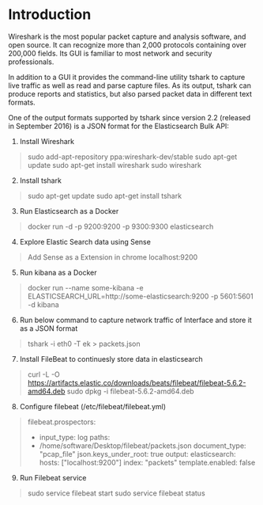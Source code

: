 # Introduction

Wireshark is the most popular packet capture and analysis software, and open source. It can recognize more than 2,000 protocols containing over 200,000 fields. Its GUI is familiar to most network and security professionals.

In addition to a GUI it provides the command-line utility tshark to capture live traffic as well as read and parse capture files. As its output, tshark can produce reports and statistics, but also parsed packet data in different text formats.

One of the output formats supported by tshark since version 2.2 (released in September 2016) is a JSON format for the Elasticsearch Bulk API:

1. Install Wireshark
 > sudo add-apt-repository ppa:wireshark-dev/stable
 > sudo apt-get update
 > sudo apt-get install wireshark
 > sudo wireshark

2. Install tshark
 > sudo apt-get update
 > sudo apt-get install tshark

3. Run Elasticsearch as a Docker
 > docker run -d -p 9200:9200 -p 9300:9300 elasticsearch

4. Explore Elastic Search data using Sense
 > Add Sense as a Extension in chrome
 > localhost:9200

5. Run kibana as a Docker
 > docker run --name some-kibana -e   ELASTICSEARCH_URL=http://some-elasticsearch:9200 -p 5601:5601 -d kibana

6. Run below command to capture network traffic of Interface and store it as a    JSON format
 > tshark -i eth0 -T ek > packets.json

7. Install FileBeat to continuesly store data in elasticsearch
 > curl -L -O  https://artifacts.elastic.co/downloads/beats/filebeat/filebeat-5.6.2-amd64.deb
  sudo dpkg -i filebeat-5.6.2-amd64.deb

8. Configure filebeat (/etc/filebeat/filebeat.yml)

 >filebeat.prospectors:
 >- input_type: log
 >  paths:
 >  - /home/software/Desktop/filebeat/packets.json
 > document_type: "pcap_file"
 > json.keys_under_root: true
 >output:
 > elasticsearch:
 >  hosts: ["localhost:9200"]
 >  index: "packets"
 >  template.enabled: false

9. Run Filebeat service
 > sudo service filebeat start
 > sudo service filebeat status
